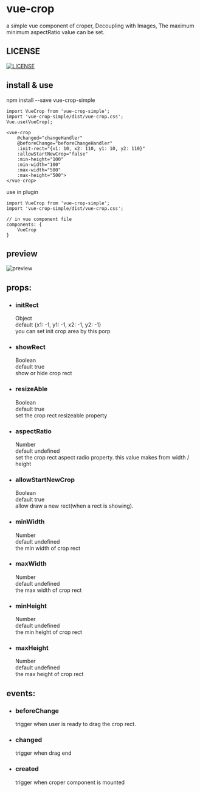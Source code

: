 # vue-crop
a simple vue component of croper,  Decoupling with Images, The maximum minimum aspectRatio value can be set.

## LICENSE
[![LICENSE](https://img.shields.io/badge/license-NPL%20(The%20996%20Prohibited%20License)-blue.svg)](https://github.com/996icu/996.ICU/blob/master/LICENSE)

## install & use
npm install --save vue-crop-simple

    import VueCrop from 'vue-crop-simple';
    import 'vue-crop-simple/dist/vue-crop.css';
    Vue.use(VueCrop);

    <vue-crop
        @changed="changeHandler"
        @beforeChange="beforeChangeHandler"
        :init-rect="{x1: 10, x2: 110, y1: 10, y2: 110}"
        :allowStartNewCrop="false"
        :min-height="100"
        :min-width="100"
        :max-width="500"
        :max-height="500">
    </vue-crop>

use in plugin

    import VueCrop from 'vue-crop-simple';
    import 'vue-crop-simple/dist/vue-crop.css';

    // in vue component file
    components: {
        VueCrop
    }

## preview
![preview](img/demo.png)
## props:
+ ### initRect
    Object  
    default {x1: -1, y1: -1, x2: -1, y2: -1}  
    you can set init crop area by this porp
+ ### showRect
    Boolean  
    default true  
    show or hide crop rect
+ ### resizeAble
    Boolean  
    default true  
    set the crop rect resizeable property
+ ### aspectRatio
    Number  
    default undefined  
    set the crop rect aspect radio property. this value makes from width / height
+ ### allowStartNewCrop
    Boolean  
    default true  
    allow draw a new rect(when a rect is showing).
+ ### minWidth
    Number  
    default undefined  
    the min width of crop rect
+ ### maxWidth
    Number  
    default undefined  
    the max width of crop rect
+ ### minHeight
    Number  
    default undefined  
    the min height of crop rect
+ ### maxHeight
    Number  
    default undefined  
    the max height of crop rect
## events:
+ ### beforeChange
    trigger when user is ready to drag the crop rect.
+ ### changed
    trigger when drag end
+ ### created
    trigger when croper component is mounted